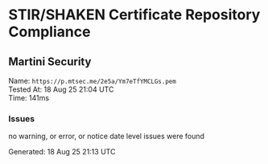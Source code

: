 # STIR/SHAKEN Certificate Repository Compliance

## Martini Security

Name: `https://p.mtsec.me/2e5a/Ym7eTfYMCLGs.pem`\
Tested At: 18 Aug 25 21:04 UTC\
Time: 141ms

### Issues

no warning, or error, or notice date level issues were found

Generated: 18 Aug 25 21:13 UTC